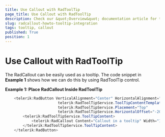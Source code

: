 ```yaml
---
title: Use Callout with RadToolTip
page_title: Use Callout with RadToolTip
description: Check our &quot;Overview&quot; documentation article for the RadCallout {{ site.framework_name }} control.
slug: radcallout-howto-tooltip-integration
tags: tooltip, callout
published: True
position: 1
---
```


# Use Callout with RadToolTip

The RadCallout can be easily used as a tooltip. The code snippet in __Example 1__ shows how we can do this by using RadToolTip control. 

__Example 1: Place RadCallout Inside RadToolTip__
```C#
	<telerik:RadButton VerticalAlignment="Center" HorizontalAlignment="Center" Content="RadToolTip" Width="80"
						telerik:RadToolTipService.ToolTipContentTemplate="{x:Null}"
						telerik:RadToolTipService.Placement="Top"
						telerik:RadToolTipService.HorizontalOffset="-20">
		<telerik:RadToolTipService.ToolTipContent>
			<telerik:RadCallout Content="Callout in a tooltip" Width="120" Margin="0 0 0 10"/>
		</telerik:RadToolTipService.ToolTipContent>
	</telerik:RadButton>	
```	


